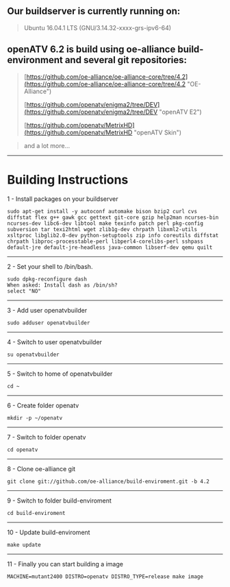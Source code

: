## Our buildserver is currently running on: ##

> Ubuntu 16.04.1 LTS (GNU/3.14.32-xxxx-grs-ipv6-64)

## openATV 6.2 is build using oe-alliance build-environment and several git repositories: ##

> [https://github.com/oe-alliance/oe-alliance-core/tree/4.2](https://github.com/oe-alliance/oe-alliance-core/tree/4.2 "OE-Alliance")
> 
> [https://github.com/openatv/enigma2/tree/DEV](https://github.com/openatv/enigma2/tree/DEV "openATV E2")
> 
> [https://github.com/openatv/MetrixHD](https://github.com/openatv/MetrixHD "openATV Skin")

> and a lot more...


----------

# Building Instructions #

1 - Install packages on your buildserver

    sudo apt-get install -y autoconf automake bison bzip2 curl cvs diffstat flex g++ gawk gcc gettext git-core gzip help2man ncurses-bin ncurses-dev libc6-dev libtool make texinfo patch perl pkg-config subversion tar texi2html wget zlib1g-dev chrpath libxml2-utils xsltproc libglib2.0-dev python-setuptools zip info coreutils diffstat chrpath libproc-processtable-perl libperl4-corelibs-perl sshpass default-jre default-jre-headless java-common libserf-dev qemu quilt
----------
2 - Set your shell to /bin/bash.

    sudo dpkg-reconfigure dash
    When asked: Install dash as /bin/sh?
    select "NO"

----------
3 - Add user openatvbuilder

    sudo adduser openatvbuilder

----------
4 - Switch to user openatvbuilder

    su openatvbuilder

----------
5 - Switch to home of openatvbuilder

    cd ~

----------
6 - Create folder openatv

    mkdir -p ~/openatv

----------
7 - Switch to folder openatv

    cd openatv

----------
8 - Clone oe-alliance git

    git clone git://github.com/oe-alliance/build-enviroment.git -b 4.2

----------
9 - Switch to folder build-enviroment

    cd build-enviroment

----------
10 - Update build-enviroment

    make update

----------
11 - Finally you can start building a image

    MACHINE=mutant2400 DISTRO=openatv DISTRO_TYPE=release make image
